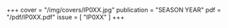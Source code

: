 +++
cover = "/img/covers/IP0XX.jpg"
publication = "SEASON YEAR"
pdf = "/pdf/IP0XX.pdf"
issue = [ "IP0XX" ]
+++